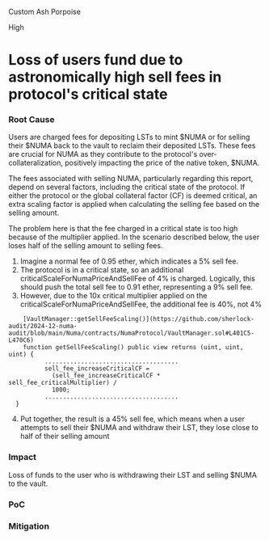 Custom Ash Porpoise

High

# Loss of users fund due to astronomically high sell fees in protocol's critical state

### Root Cause

Users are charged fees for depositing LSTs to mint $NUMA or for selling their $NUMA back to the vault to reclaim their deposited LSTs. These fees are crucial for NUMA as they contribute to the protocol's over-collateralization, positively impacting the price of the native token, $NUMA.

The fees associated with selling NUMA, particularly regarding this report, depend on several factors, including the critical state of the protocol. If either the protocol or the global collateral factor (CF) is deemed critical, an extra scaling factor is applied when calculating the selling fee based on the selling amount.

The problem here is that the fee charged in a critical state is too high because of the multiplier applied. In the scenario described below, the user loses half of the selling amount to selling fees.

1. Imagine a normal fee of 0.95 ether, which indicates a 5% sell fee.
2. The protocol is in a critical state, so an additional criticalScaleForNumaPriceAndSellFee of 4% is charged. Logically, this should push the total sell fee to 0.91 ether, representing a 9% sell fee.
3. However, due to the 10x critical multiplier applied on the criticalScaleForNumaPriceAndSellFee, the additional fee is 40%, not 4%
```solidity
    [VaultManager::getSellFeeScaling()](https://github.com/sherlock-audit/2024-12-numa-audit/blob/main/Numa/contracts/NumaProtocol/VaultManager.sol#L401C5-L470C6)
    function getSellFeeScaling() public view returns (uint, uint, uint) {
          .....................................
          sell_fee_increaseCriticalCF =
            (sell_fee_increaseCriticalCF * sell_fee_criticalMultiplier) /
            1000;
          .....................................
  }
```
4. Put together, the result is a 45% sell fee, which means when a user attempts to sell their $NUMA and withdraw their LST, they lose close to half of their selling amount

### Impact

Loss of funds to the user who is withdrawing their LST and selling $NUMA to the vault.

### PoC

### Mitigation